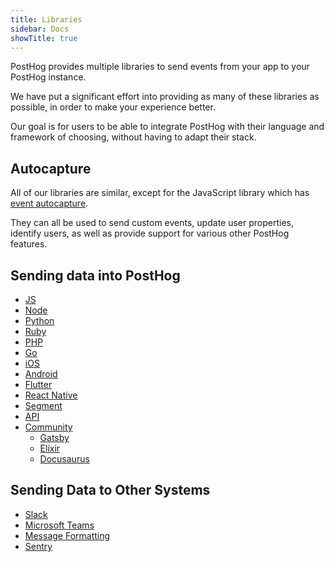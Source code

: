 ```yaml
---
title: Libraries
sidebar: Docs
showTitle: true
---
```


PostHog provides multiple libraries to send events from your app to your PostHog instance.

We have put a significant effort into providing as many of these libraries as possible, in order to make your experience better.

Our goal is for users to be able to integrate PostHog with their language and framework of choosing, without having to adapt their stack.

## Autocapture

All of our libraries are similar, except for the JavaScript library which has [event autocapture](/docs/features/events#autocapture-event-tracking).

They can all be used to send custom events, update user properties, identify users, as well as provide support for various other PostHog features.

## Sending data into PostHog

- [JS](/docs/libraries/js-integration)
- [Node](/docs/libraries/node-integration)
- [Python](/docs/libraries/python-integration)
- [Ruby](/docs/libraries/ruby-integration)
- [PHP](/docs/libraries/php-integration)
- [Go](/docs/libraries/go-integration)
- [iOS](/docs/libraries/ios-integration)
- [Android](/docs/libraries/android-integration)
- [Flutter](/docs/libraries/flutter-integration)
- [React Native](/docs/libraries/react-native-integration)
- [Segment](/docs/libraries/segment-integration)
- [API](/docs/api/overview)
- [Community](/docs/libraries/community)
  - [Gatsby](/docs/libraries/gatsby-integration)
  - [Elixir](/docs/libraries/elixir-integration)
  - [Docusaurus](/docs/libraries/docusaurus-integration)

## Sending Data to Other Systems

- [Slack](/docs/libraries/slack)
- [Microsoft Teams](/docs/libraries/microsoft-teams)
- [Message Formatting](/docs/libraries/message-formatting)
- [Sentry](/docs/libraries/sentry-integration)